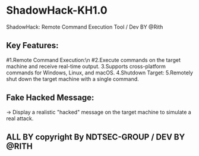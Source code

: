 # ShadowHack-KH1.0
ShadowHack: Remote Command Execution Tool / Dev BY @Rith
## Key Features:
#1.Remote Command Execution:\n
#2.Execute commands on the target machine and receive real-time output.
3.Supports cross-platform commands for Windows, Linux, and macOS.
4.Shutdown Target:
5.Remotely shut down the target machine with a single command.
## Fake Hacked Message:
-> Display a realistic "hacked" message on the target machine to simulate a real attack.
## ALL BY copyright By NDTSEC-GROUP / DEV BY @RITH

